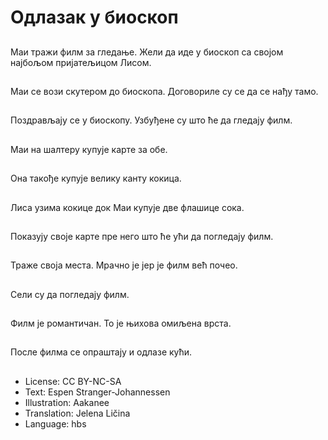 # Одлазак у биоскоп

##
Маи тражи филм за гледање. Жели да иде у биоскоп са својом најбољом пријатељицом Лисом.

##
Маи се вози скутером до биоскопа. Договориле су се да се нађу тамо.

##
Поздрављају се у биоскопу. Узбуђене су што ће да гледају филм.

##
Маи на шалтеру купује карте за обе.

##
Она такође купује велику канту кокица.

##
Лиса узима кокице док Маи купује две флашице сока.

##
Показују своје карте пре него што ће ући да погледају филм.

##
Траже своја места. Мрачно је јер је филм већ почео.

##
Сели су да погледају филм.

##
Филм је романтичан. То је њихова омиљена врста.

##
После филма се опраштају и одлазе кући.

##
* License: CC BY-NC-SA
* Text: Espen Stranger-Johannessen
* Illustration: Aakanee
* Translation: Jelena Ličina
* Language: hbs
